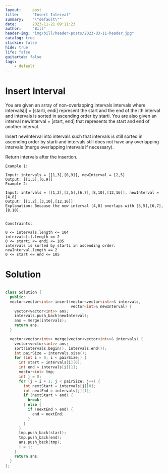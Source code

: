 ```yaml
---
layout:     post
title:      "Insert Interval"
summary:    "\"default\""
date:       2023-11-21 09:11:23
author:     "Bill"
header-img: "img/bill/header-posts/2023-03-11-header.jpg"
catalog: true
stickie: false
hide: true
life: false
guitartab: false
tags:
    - default
---
```


# Insert Interval

You are given an array of non-overlapping intervals intervals where intervals[i] = [starti, endi] represent the start and the end of the ith interval and intervals is sorted in ascending order by starti. You are also given an interval newInterval = [start, end] that represents the start and end of another interval.

Insert newInterval into intervals such that intervals is still sorted in ascending order by starti and intervals still does not have any overlapping intervals (merge overlapping intervals if necessary).

Return intervals after the insertion.


```
Example 1:

Input: intervals = [[1,3],[6,9]], newInterval = [2,5]
Output: [[1,5],[6,9]]
Example 2:

Input: intervals = [[1,2],[3,5],[6,7],[8,10],[12,16]], newInterval = [4,8]
Output: [[1,2],[3,10],[12,16]]
Explanation: Because the new interval [4,8] overlaps with [3,5],[6,7],[8,10].


Constraints:

0 <= intervals.length <= 104
intervals[i].length == 2
0 <= starti <= endi <= 105
intervals is sorted by starti in ascending order.
newInterval.length == 2
0 <= start <= end <= 105
```

# Solution

```c++

class Solution {
  public:
  vector<vector<int>> insert(vector<vector<int>>& intervals,
                             vector<int>& newInterval) {
    vector<vector<int>> ans;
    intervals.push_back(newInterval);
    ans = merge(intervals);
    return ans;
  }

  vector<vector<int>> merge(vector<vector<int>>& intervals) {
    vector<vector<int>> ans;
    sort(intervals.begin(), intervals.end());
    int pairSize = intervals.size();
    for (int i = 0; i < pairSize;) {
      int start = intervals[i][0];
      int end = intervals[i][1];
      vector<int> tmp;
      int j = 0;
      for (j = i + 1; j < pairSize; j++) {
        int nextStart = intervals[j][0];
        int nextEnd = intervals[j][1];
        if (nextStart > end) {
          break;
        } else {
          if (nextEnd > end) {
            end = nextEnd;
          }
        }
      }
      tmp.push_back(start);
      tmp.push_back(end);
      ans.push_back(tmp);
      i = j;
    }
    return ans;
  }
};
```

